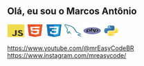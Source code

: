 ## Olá, eu sou o Marcos Antônio
<div style="display: inline_block">
  <img alt="mrJS" height="30" width="40" src="https://github.com/devicons/devicon/blob/master/icons/javascript/javascript-original.svg"></abbr>
  <img alt="mrHTML5" height="30" width="40" src="https://github.com/devicons/devicon/blob/master/icons/html5/html5-original.svg">
  <img alt="mrCSS3" height="30" width="40" src="https://github.com/devicons/devicon/blob/master/icons/css3/css3-original.svg">
  <img alt="mrMySQL" height="30" width="40" src="https://github.com/devicons/devicon/blob/master/icons/mysql/mysql-original.svg">
  <img alt="mrPHP" height="30" width="40" src="https://github.com/devicons/devicon/blob/master/icons/php/php-original.svg">
  <img alt="mrPython" height="30" width="40" src="https://github.com/devicons/devicon/blob/master/icons/python/python-original.svg">
</div>



https://www.youtube.com/@mrEasyCodeBR
https://www.instagram.com/mreasycode/
